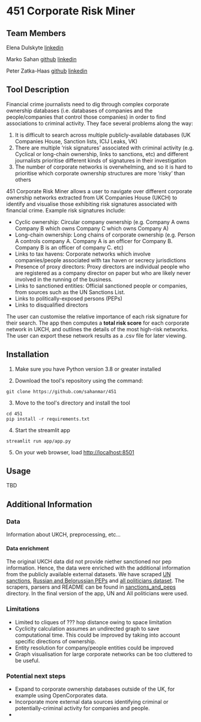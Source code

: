 # 451 Corporate Risk Miner

## Team Members
Elena Dulskyte [linkedin](https://www.linkedin.com/in/elena-dulskyte-50b83aa2/)

Marko Sahan [github](http://github.com/sahanmar) [linkedin](https://www.linkedin.com/in/msahan/)

Peter Zatka-Haas [github](http://github.com/peterzh) [linkedin](https://www.linkedin.com/in/peterzatkahaas)

## Tool Description

Financial crime journalists need to dig through complex corporate ownership databases (i.e. databases of companies and the people/companies that control those companies) in order to find associations to criminal activity. They face several problems along the way:
1. It is difficult to search across multiple publicly-available databases (UK Companies House, Sanction lists, ICIJ Leaks, VK)
2. There are multiple ‘risk signatures’ associated with criminal activity (e.g. Cyclical or long-chain ownership, links to sanctions, etc) and different journalists prioritise different kinds of signatures in their investigation
3. The number of corporate networks is overwhelming, and so it is hard to prioritise which corporate ownership structures are more ‘risky’ than others

451 Corporate Risk Miner allows a user to navigate over different corporate ownership networks extracted from UK Companies House (UKCH) to identify and visualise those exhibiting risk signatures associated with financial crime. Example risk signatures include:
* Cyclic ownership: Circular company ownership (e.g. Company A owns Company B which owns Company C which owns Company A)
* Long-chain ownership: Long chains of corporate ownership (e.g. Person A controls company A. Company A is an officer for Company B. Company B is an officer of company C. etc)
* Links to tax havens: Corporate networks which involve companies/people associated with tax haven or secrecy jurisdictions
* Presence of proxy directors: Proxy directors are individual people who are registered as a company director on paper but who are likely never involved in the running of the business.
* Links to sanctioned entities: Official sanctioned people or companies, from sources such as the UN Sanctions List.
* Links to politically-exposed persons (PEPs)
* Links to disqualified directors

The user can customise the relative importance of each risk signature for their search. The app then computes a **total risk score** for each corporate network in UKCH, and outlines the details of the most high-risk networks. The user can export these network results as a .csv file for later viewing. 

## Installation

1. Make sure you have Python version 3.8 or greater installed

2. Download the tool's repository using the command:
```
git clone https://github.com/sahanmar/451
```

3. Move to the tool's directory and install the tool
```
cd 451
pip install -r requirements.txt
```

4. Start the streamlit app
```
streamlit run app/app.py
```

5. On your web browser, load [http://localhost:8501](http://localhost:8501)

## Usage

TBD

## Additional Information

### Data

Information about UKCH, preprocessing, etc...

#### Data enrichment
The original UKCH data did not provide niether sanctioned nor pep information. Hence, the data were enriched with the additional information from the publicly available external datasets. We have scraped [UN sanctions](https://www.un.org/securitycouncil/content/un-sc-consolidated-list), [Russian and Belorussian PEPs](https://rupep.org/en/persons_list/) and [all politicians dataset](https://raw.githubusercontent.com/everypolitician/everypolitician-data/master/countries.json). The scrapers, parsers and README can be found in [sanctions_and_peps](https://github.com/sahanmar/451/tree/main/sanctions_and_peps) directory.
In the final version of the app, UN and All politicians were used.

### Limitations
* Limited to cliques of ??? hop distance owing to space limitation
* Cyclicity calculation assumes an undirected graph to save computational time. This could be improved by taking into account specific directions of ownership.
* Entity resolution for company/people entities could be improved
* Graph visualisation for large corporate networks can be too cluttered to be useful. 

### Potential next steps
* Expand to corporate ownership databases outside of the UK, for example using OpenCorporates data.
* Incorporate more external data sources identifying criminal or potentially-criminal activity for companies and people.
* 
